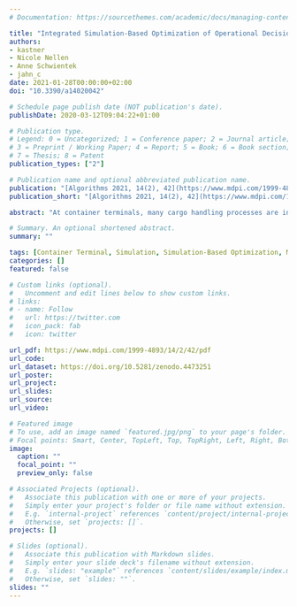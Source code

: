 ```yaml
---
# Documentation: https://sourcethemes.com/academic/docs/managing-content/

title: "Integrated Simulation-Based Optimization of Operational Decisions at Container Terminals"
authors:
- kastner
- Nicole Nellen
- Anne Schwientek
- jahn_c
date: 2021-01-28T00:00:00+02:00
doi: "10.3390/a14020042"

# Schedule page publish date (NOT publication's date).
publishDate: 2020-03-12T09:04:22+01:00

# Publication type.
# Legend: 0 = Uncategorized; 1 = Conference paper; 2 = Journal article;
# 3 = Preprint / Working Paper; 4 = Report; 5 = Book; 6 = Book section;
# 7 = Thesis; 8 = Patent
publication_types: ["2"]

# Publication name and optional abbreviated publication name.
publication: "[Algorithms 2021, 14(2), 42](https://www.mdpi.com/1999-4893/14/2/42)"
publication_short: "[Algorithms 2021, 14(2), 42](https://www.mdpi.com/1999-4893/14/2/42)"

abstract: "At container terminals, many cargo handling processes are interconnected and occur in parallel. Within short time windows, many operational decisions need to be made and should consider both time efficiency and equipment utilization. During operation, many sources of disturbance and, thus, uncertainty exist. For these reasons, perfectly coordinated processes can potentially unravel. This study analyzes simulation-based optimization, an approach that considers uncertainty by means of simulation while optimizing a given objective. The developed procedure simultaneously scales the amount of utilized equipment and adjusts the selection and tuning of operational policies. Thus, the benefits of a simulation study and an integrated optimization framework are combined in a new way. Four meta-heuristics — Tree-structured Parzen Estimator, Bayesian Optimization, Simulated Annealing, and Random Search — guide the simulation-based optimization process. Thus, this study aims to determine a favorable configuration of equipment quantity and operational policies for container terminals using a small number of experiments and, simultaneously, to empirically compare the chosen meta-heuristics including the reproducibility of the optimization runs. The results show that simulation-based optimization is suitable for identifying the amount of required equipment and well-performing policies. Among the presented scenarios, no clear ranking between meta-heuristics regarding the solution quality exists. The approximated optima suggest that pooling yard trucks and a yard block assignment that is close to the quay crane are preferable."

# Summary. An optional shortened abstract.
summary: ""

tags: [Container Terminal, Simulation, Simulation-Based Optimization, Meta-Heuristic, Horizontal Transportation, Hyper-Parameter Optimization]
categories: []
featured: false

# Custom links (optional).
#   Uncomment and edit lines below to show custom links.
# links:
# - name: Follow
#   url: https://twitter.com
#   icon_pack: fab
#   icon: twitter

url_pdf: https://www.mdpi.com/1999-4893/14/2/42/pdf
url_code:
url_dataset: https://doi.org/10.5281/zenodo.4473251
url_poster:
url_project:
url_slides:
url_source:
url_video:

# Featured image
# To use, add an image named `featured.jpg/png` to your page's folder. 
# Focal points: Smart, Center, TopLeft, Top, TopRight, Left, Right, BottomLeft, Bottom, BottomRight.
image:
  caption: ""
  focal_point: ""
  preview_only: false

# Associated Projects (optional).
#   Associate this publication with one or more of your projects.
#   Simply enter your project's folder or file name without extension.
#   E.g. `internal-project` references `content/project/internal-project/index.md`.
#   Otherwise, set `projects: []`.
projects: []

# Slides (optional).
#   Associate this publication with Markdown slides.
#   Simply enter your slide deck's filename without extension.
#   E.g. `slides: "example"` references `content/slides/example/index.md`.
#   Otherwise, set `slides: ""`.
slides: ""
---
```


